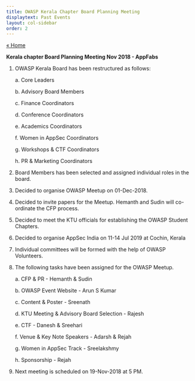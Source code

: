 ```yaml
---
title: OWASP Kerala Chapter Board Planning Meeting
displaytext: Past Events
layout: col-sidebar
order: 2
---
```

<a href="../index.html" class="previous">&laquo; Home</a>


**Kerala chapter Board Planning Meeting Nov 2018 - AppFabs**

1. OWASP Kerala Board has been restructured as follows:

     a. Core Leaders

     b. Advisory Board Members

     c. Finance Coordinators

     d. Conference Coordinators

     e. Academics Coordinators

     f. Women in AppSec Coordinators

     g. Workshops & CTF Coordinators

     h. PR & Marketing Coordinators

2. Board Members has been selected and assigned individual roles in the board.

3. Decided to organise OWASP Meetup on 01-Dec-2018.

4. Decided to invite papers for the Meetup. Hemanth and Sudin will co-ordinate the CFP process.

5. Decided to meet the KTU officials for establishing the OWASP Student Chapters.

6. Decided to organise AppSec India on 11-14 Jul 2019 at Cochin, Kerala

7. Individual committees will be formed with the help of OWASP Volunteers.

8. The following tasks have been assigned for the OWASP Meetup.

     a. CFP & PR - Hemanth & Sudin

     b. OWASP Event Website - Arun S Kumar

     c. Content & Poster - Sreenath

     d. KTU Meeting & Advisory Board Selection - Rajesh

     e. CTF - Danesh & Sreehari

     f. Venue & Key Note Speakers - Adarsh & Rejah

     g. Women in AppSec Track - Sreelakshmy
     
     h. Sponsorship - Rejah

9. Next meeting is scheduled on 19-Nov-2018 at 5 PM. 